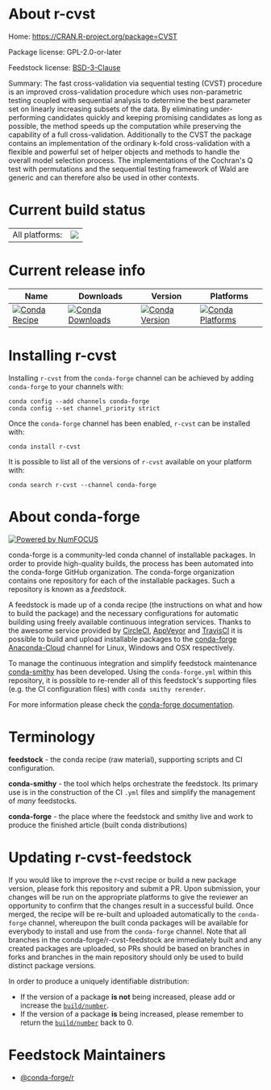 About r-cvst
============

Home: https://CRAN.R-project.org/package=CVST

Package license: GPL-2.0-or-later

Feedstock license: [BSD-3-Clause](https://github.com/conda-forge/r-cvst-feedstock/blob/master/LICENSE.txt)

Summary: The fast cross-validation via sequential testing (CVST) procedure is an improved cross-validation procedure which uses non-parametric testing coupled with sequential analysis to determine the best parameter set on linearly increasing subsets of the data. By eliminating under-performing candidates quickly and keeping promising candidates as long as possible, the method speeds up the computation while preserving the capability of a full cross-validation. Additionally to the CVST the package contains an implementation of the ordinary k-fold cross-validation with a flexible and powerful set of helper objects and methods to handle the overall model selection process. The implementations of the Cochran's Q test with permutations and the sequential testing framework of Wald are generic and can therefore also be used in other contexts.

Current build status
====================


<table><tr><td>All platforms:</td>
    <td>
      <a href="https://dev.azure.com/conda-forge/feedstock-builds/_build/latest?definitionId=1060&branchName=master">
        <img src="https://dev.azure.com/conda-forge/feedstock-builds/_apis/build/status/r-cvst-feedstock?branchName=master">
      </a>
    </td>
  </tr>
</table>

Current release info
====================

| Name | Downloads | Version | Platforms |
| --- | --- | --- | --- |
| [![Conda Recipe](https://img.shields.io/badge/recipe-r--cvst-green.svg)](https://anaconda.org/conda-forge/r-cvst) | [![Conda Downloads](https://img.shields.io/conda/dn/conda-forge/r-cvst.svg)](https://anaconda.org/conda-forge/r-cvst) | [![Conda Version](https://img.shields.io/conda/vn/conda-forge/r-cvst.svg)](https://anaconda.org/conda-forge/r-cvst) | [![Conda Platforms](https://img.shields.io/conda/pn/conda-forge/r-cvst.svg)](https://anaconda.org/conda-forge/r-cvst) |

Installing r-cvst
=================

Installing `r-cvst` from the `conda-forge` channel can be achieved by adding `conda-forge` to your channels with:

```
conda config --add channels conda-forge
conda config --set channel_priority strict
```

Once the `conda-forge` channel has been enabled, `r-cvst` can be installed with:

```
conda install r-cvst
```

It is possible to list all of the versions of `r-cvst` available on your platform with:

```
conda search r-cvst --channel conda-forge
```


About conda-forge
=================

[![Powered by
NumFOCUS](https://img.shields.io/badge/powered%20by-NumFOCUS-orange.svg?style=flat&colorA=E1523D&colorB=007D8A)](https://numfocus.org)

conda-forge is a community-led conda channel of installable packages.
In order to provide high-quality builds, the process has been automated into the
conda-forge GitHub organization. The conda-forge organization contains one repository
for each of the installable packages. Such a repository is known as a *feedstock*.

A feedstock is made up of a conda recipe (the instructions on what and how to build
the package) and the necessary configurations for automatic building using freely
available continuous integration services. Thanks to the awesome service provided by
[CircleCI](https://circleci.com/), [AppVeyor](https://www.appveyor.com/)
and [TravisCI](https://travis-ci.com/) it is possible to build and upload installable
packages to the [conda-forge](https://anaconda.org/conda-forge)
[Anaconda-Cloud](https://anaconda.org/) channel for Linux, Windows and OSX respectively.

To manage the continuous integration and simplify feedstock maintenance
[conda-smithy](https://github.com/conda-forge/conda-smithy) has been developed.
Using the ``conda-forge.yml`` within this repository, it is possible to re-render all of
this feedstock's supporting files (e.g. the CI configuration files) with ``conda smithy rerender``.

For more information please check the [conda-forge documentation](https://conda-forge.org/docs/).

Terminology
===========

**feedstock** - the conda recipe (raw material), supporting scripts and CI configuration.

**conda-smithy** - the tool which helps orchestrate the feedstock.
                   Its primary use is in the construction of the CI ``.yml`` files
                   and simplify the management of *many* feedstocks.

**conda-forge** - the place where the feedstock and smithy live and work to
                  produce the finished article (built conda distributions)


Updating r-cvst-feedstock
=========================

If you would like to improve the r-cvst recipe or build a new
package version, please fork this repository and submit a PR. Upon submission,
your changes will be run on the appropriate platforms to give the reviewer an
opportunity to confirm that the changes result in a successful build. Once
merged, the recipe will be re-built and uploaded automatically to the
`conda-forge` channel, whereupon the built conda packages will be available for
everybody to install and use from the `conda-forge` channel.
Note that all branches in the conda-forge/r-cvst-feedstock are
immediately built and any created packages are uploaded, so PRs should be based
on branches in forks and branches in the main repository should only be used to
build distinct package versions.

In order to produce a uniquely identifiable distribution:
 * If the version of a package **is not** being increased, please add or increase
   the [``build/number``](https://docs.conda.io/projects/conda-build/en/latest/resources/define-metadata.html#build-number-and-string).
 * If the version of a package **is** being increased, please remember to return
   the [``build/number``](https://docs.conda.io/projects/conda-build/en/latest/resources/define-metadata.html#build-number-and-string)
   back to 0.

Feedstock Maintainers
=====================

* [@conda-forge/r](https://github.com/conda-forge/r/)

